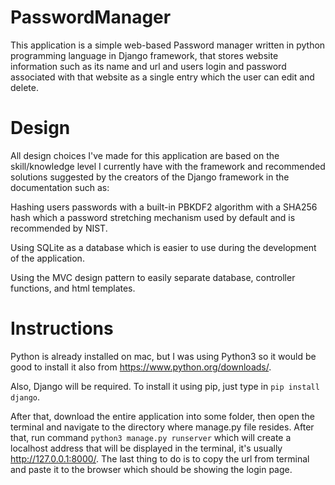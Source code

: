 # PasswordManager
This application is a simple web-based Password manager written in python programming language in Django framework, that stores website information such as its name and url and users login and password associated with that website as a single entry which the user can edit and delete.

# Design
All design choices I've made for this application are based on the skill/knowledge level I currently have with the framework and recommended solutions suggested by the creators of the Django framework in the documentation such as:

Hashing users passwords with a built-in PBKDF2 algorithm with a SHA256 hash which a password stretching mechanism used by default and is recommended by NIST.

Using SQLite as a database which is easier to use during the development of the application.

Using the MVC design pattern to easily separate database, controller functions, and html templates.

# Instructions

Python is already installed on mac, but I was using Python3 so it would be good to install it also from https://www.python.org/downloads/.

Also, Django will be required. To install it using pip, just type in `pip install django`.

After that, download the entire application into some folder, then open the terminal and navigate to the directory where manage.py file resides. After that, run command `python3 manage.py runserver` which will create a localhost address that will be displayed in the terminal, it's usually http://127.0.0.1:8000/. The last thing to do is to copy the url from terminal and paste it to the browser which should be showing the login page.


